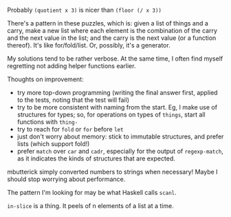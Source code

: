 Probably `(quotient x 3)` is nicer than `(floor (/ x 3))`

There's a pattern in these puzzles, which is: given a list of things and a
carry, make a new list where each element is the combination of the carry and
the next value in the list; and the carry is the next value (or a function
thereof). It's like for/fold/list. Or, possibly, it's a generator. 

My solutions tend to be rather verbose. At the same time, I often find myself
regretting not adding helper functions earlier. 

Thoughts on improvement:
- try more top-down programming (writing the final answer first, applied to the
  tests, noting that the test will fail)
- try to be more consistent with naming from the start. Eg, I make use of
  structures for types; so, for operations on types of `things`, start all
  functions with `thing-`
- try to reach for `fold` or `for` before `let`
- just don't worry about memory: stick to immutable structures, and prefer lists
  (which support fold!)
- prefer `match` over `car` and `cadr`, especially for the output of
  `regexp-match`, as it indicates the kinds of structures that are expected.

mbutterick simply converted numbers to strings when necessary! Maybe I should
stop worrying about performance.

The pattern I'm looking for may be what Haskell calls `scanl`.

`in-slice` is a thing. It peels of n elements of a list at a time.





